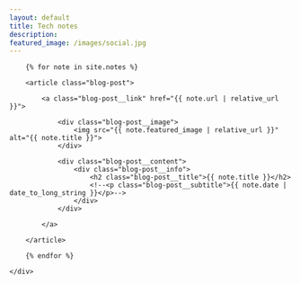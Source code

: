 ```yaml
---
layout: default
title: Tech notes
description: 
featured_image: /images/social.jpg
---
```


<section class="blog">
	<div class="content-wrap blog-wrap">

		{% for note in site.notes %}

		<article class="blog-post">

			<a class="blog-post__link" href="{{ note.url | relative_url }}">

				<div class="blog-post__image">
					<img src="{{ note.featured_image | relative_url }}" alt="{{ note.title }}">
				</div>

				<div class="blog-post__content">
					<div class="blog-post__info">
						<h2 class="blog-post__title">{{ note.title }}</h2>
						<!--<p class="blog-post__subtitle">{{ note.date | date_to_long_string }}</p>-->
					</div>
				</div>

			</a>

		</article>

		{% endfor %}

	</div>

</section>